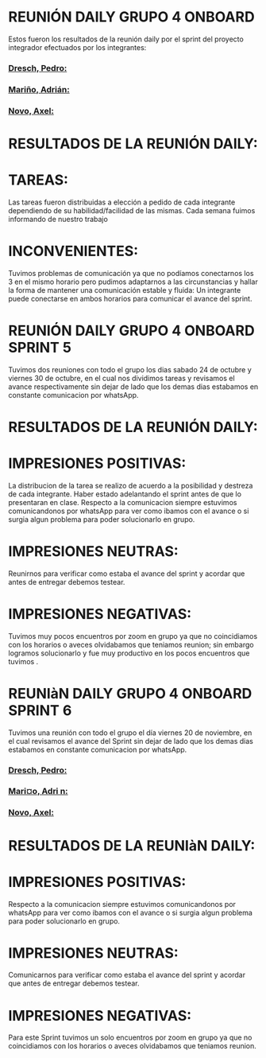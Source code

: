 # REUNIÓN DAILY GRUPO 4 ONBOARD
Estos fueron los resultados de la reunión daily por el sprint del proyecto integrador efectuados por los integrantes:
### [Dresch, Pedro:](https://github.com/pedrodresch999)

### [Mariño, Adrián:](https://github.com/Adri-2001)

### [Novo, Axel:](https://github.com/4tsel)
 
 # RESULTADOS DE LA REUNIÓN DAILY:

# TAREAS:
Las tareas fueron distribuidas a elección a pedido de cada integrante dependiendo de su habilidad/facilidad de las mismas.
Cada semana fuimos informando de nuestro trabajo
 # INCONVENIENTES: 
 Tuvimos problemas de comunicación ya que no podíamos conectarnos los 3 en el mismo horario pero pudimos adaptarnos a las circunstancias y hallar la forma de mantener una comunicación estable y fluida: 
 Un integrante puede conectarse en ambos horarios para comunicar el avance del sprint. 
 
 
 # REUNIÓN DAILY GRUPO 4 ONBOARD SPRINT 5
Tuvimos dos reuniones con todo el grupo los dias sabado 24 de octubre y viernes 30 de octubre, en el cual nos dividimos tareas y revisamos el avance respectivamente sin dejar de lado que los demas dias estabamos en constante comunicacion por whatsApp.

 # RESULTADOS DE LA REUNIÓN DAILY:

 # IMPRESIONES POSITIVAS:

 La distribucion de la tarea se realizo de acuerdo a la posibilidad y destreza de cada integrante.
 Haber estado adelantando el sprint antes de que lo presentaran en clase.
 Respecto a la comunicacion siempre estuvimos comunicandonos por whatsApp para ver como ibamos con el avance o si surgia algun problema para poder solucionarlo en grupo.

 # IMPRESIONES NEUTRAS:
 Reunirnos para verificar como estaba el avance del sprint y acordar que antes de entregar debemos testear.

 # IMPRESIONES NEGATIVAS:
 Tuvimos muy pocos encuentros por zoom en grupo ya que no coincidiamos con los horarios o aveces olvidabamos que teniamos reunion; sin embargo logramos solucionarlo y fue muy productivo en los pocos encuentros que tuvimos .
 


 # REUNIàN DAILY GRUPO 4 ONBOARD SPRINT 6

Tuvimos una reunión con todo el grupo el día viernes 20 de noviembre, en el cual revisamos el avance del Sprint sin dejar de lado que los demas dias estabamos en constante comunicacion por whatsApp.

### [Dresch, Pedro:](https://github.com/pedrodresch999)

### [Mari¤o, Adri n:](https://github.com/Adri-2001)

### [Novo, Axel:](https://github.com/4tsel)

 # RESULTADOS DE LA REUNIàN DAILY:

 # IMPRESIONES POSITIVAS:

 Respecto a la comunicacion siempre estuvimos comunicandonos por whatsApp para ver como ibamos con el avance o si surgia algun problema para poder solucionarlo en grupo.

 # IMPRESIONES NEUTRAS:
 Comunicarnos para verificar como estaba el avance del sprint y acordar que antes de entregar debemos testear.

 # IMPRESIONES NEGATIVAS:
 Para este Sprint tuvimos un solo encuentros por zoom en grupo ya que no coincidiamos con los horarios o aveces olvidabamos que teniamos reunion.
